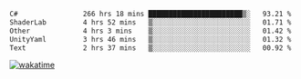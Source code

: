 <!--START_SECTION:waka-->

```txt
C#                266 hrs 18 mins ███████████████████████▒░   93.21 %
ShaderLab         4 hrs 52 mins   ▒░░░░░░░░░░░░░░░░░░░░░░░░   01.71 %
Other             4 hrs 3 mins    ▒░░░░░░░░░░░░░░░░░░░░░░░░   01.42 %
UnityYaml         3 hrs 46 mins   ▒░░░░░░░░░░░░░░░░░░░░░░░░   01.32 %
Text              2 hrs 37 mins   ▒░░░░░░░░░░░░░░░░░░░░░░░░   00.92 %
```

<!--END_SECTION:waka-->
[![wakatime](https://wakatime.com/badge/user/6c2f442e-41b4-42e3-bc06-d5d8203ad1da.svg)](https://wakatime.com/@6c2f442e-41b4-42e3-bc06-d5d8203ad1da)
